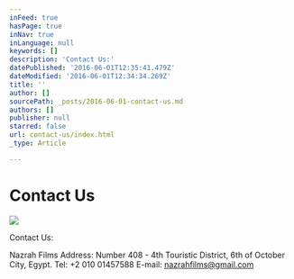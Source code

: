 ```yaml
---
inFeed: true
hasPage: true
inNav: true
inLanguage: null
keywords: []
description: 'Contact Us:'
datePublished: '2016-06-01T12:35:41.479Z'
dateModified: '2016-06-01T12:34:34.269Z'
title: ''
author: []
sourcePath: _posts/2016-06-01-contact-us.md
authors: []
publisher: null
starred: false
url: contact-us/index.html
_type: Article

---
```

# Contact Us
![](https://the-grid-user-content.s3-us-west-2.amazonaws.com/4cff3391-e131-4ffd-b351-611f6f5d33ba.png)

Contact Us:

Nazrah Films Address: Number 408 - 4th Touristic District, 6th of October City, Egypt. Tel: +2 010 01457588 E-mail: nazrahfilms@gmail.com